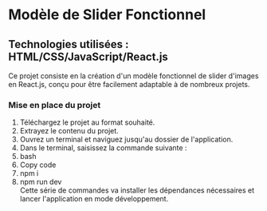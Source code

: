 
# Modèle de Slider Fonctionnel
## Technologies utilisées : HTML/CSS/JavaScript/React.js
Ce projet consiste en la création d'un modèle fonctionnel de slider d'images en React.js, conçu pour être facilement adaptable à de nombreux projets.

### Mise en place du projet
1. Téléchargez le projet au format souhaité.
2. Extrayez le contenu du projet.
3. Ouvrez un terminal et naviguez jusqu'au dossier de l'application.
4. Dans le terminal, saisissez la commande suivante :
5. bash
6. Copy code
7. npm i
8. npm run dev <br>
Cette série de commandes va installer les dépendances nécessaires et lancer l'application en mode développement.
